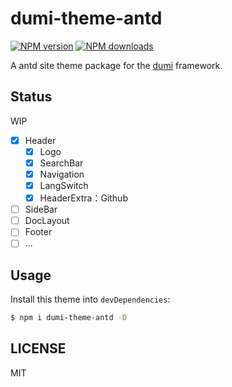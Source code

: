 # dumi-theme-antd

[![NPM version](https://img.shields.io/npm/v/dumi-theme-antd.svg?style=flat)](https://npmjs.org/package/dumi-theme-antd)
[![NPM downloads](http://img.shields.io/npm/dm/dumi-theme-antd.svg?style=flat)](https://npmjs.org/package/dumi-theme-antd)

A antd site theme package for the [dumi](https://d.umijs.org) framework.

## Status

WIP

- [x] Header
  - [x] Logo
  - [x] SearchBar
  - [x] Navigation
  - [x] LangSwitch
  - [x] HeaderExtra：Github
- [ ] SideBar
- [ ] DocLayout
- [ ] Footer
- [ ] ...

## Usage

Install this theme into `devDependencies`:

```bash
$ npm i dumi-theme-antd -D
```

## LICENSE

MIT
